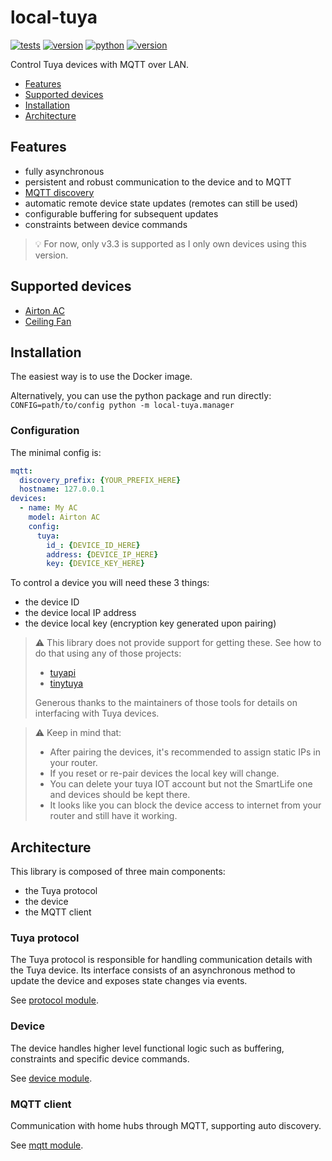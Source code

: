 # local-tuya

[![tests](https://github.com/gpajot/local-tuya/actions/workflows/test.yml/badge.svg?branch=main&event=push)](https://github.com/gpajot/local-tuya/actions/workflows/test.yml?query=branch%3Amain+event%3Apush)
[![version](https://img.shields.io/pypi/v/local_tuya?label=stable)](https://pypi.org/project/local_tuya/)
[![python](https://img.shields.io/pypi/pyversions/local_tuya)](https://pypi.org/project/local_tuya/)
[![version](https://img.shields.io/docker/v/gpajot/local-tuya/latest)](https://hub.docker.com/r/gpajot/local-tuya)

Control Tuya devices with MQTT over LAN.

- [Features](#features)
- [Supported devices](#supported-devices)
- [Installation](#installation)
- [Architecture](#architecture)

## Features
- fully asynchronous
- persistent and robust communication to the device and to MQTT
- [MQTT discovery](https://www.home-assistant.io/integrations/mqtt/#mqtt-discovery)
- automatic remote device state updates (remotes can still be used)
- configurable buffering for subsequent updates
- constraints between device commands

> 💡 For now, only v3.3 is supported as I only own devices using this version.

## Supported devices
- [Airton AC](./local_tuya/contrib/airton_ac.py)
- [Ceiling Fan](./local_tuya/contrib/ceiling_fan.py)

## Installation

The easiest way is to use the Docker image.

Alternatively, you can use the python package and run directly: `CONFIG=path/to/config python -m local-tuya.manager`

### Configuration

The minimal config is:
```yaml
mqtt:
  discovery_prefix: {YOUR_PREFIX_HERE}
  hostname: 127.0.0.1
devices:
  - name: My AC
    model: Airton AC
    config:
      tuya:
        id_: {DEVICE_ID_HERE}
        address: {DEVICE_IP_HERE}
        key: {DEVICE_KEY_HERE}
```

To control a device you will need these 3 things:
- the device ID
- the device local IP address
- the device local key (encryption key generated upon pairing)

> ⚠️ This library does not provide support for getting these.
> See how to do that using any of those projects:
> - [tuyapi](https://github.com/codetheweb/tuyapi)
> - [tinytuya](https://github.com/jasonacox/tinytuya)
> 
> Generous thanks to the maintainers of those tools for details on interfacing with Tuya devices.

> ⚠️ Keep in mind that:
> - After pairing the devices, it's recommended to assign static IPs in your router.
> - If you reset or re-pair devices the local key will change.
> - You can delete your tuya IOT account but not the SmartLife one and devices should be kept there.
> - It looks like you can block the device access to internet from your router and still have it working.

## Architecture
This library is composed of three main components:
- the Tuya protocol
- the device
- the MQTT client

### Tuya protocol
The Tuya protocol is responsible for handling communication details with the Tuya device.
Its interface consists of an asynchronous method to update the device and exposes state changes via events.

See [protocol module](./local_tuya/tuya).

### Device
The device handles higher level functional logic such as buffering, constraints and specific device commands.

See [device module](./local_tuya/device).

### MQTT client
Communication with home hubs through MQTT, supporting auto discovery.

See [mqtt module](./local_tuya/mqtt).

